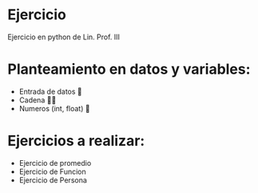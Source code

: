 # Ejercicio
Ejercicio en python de Lin. Prof. III

# Planteamiento en datos  y variables:
* Entrada de datos 🐍
* Cadena 👩‍💻
* Numeros (int, float) 🌟

# Ejercicios  a realizar:
* Ejercicio de promedio
* Ejercicio de Funcion
* Ejercicio de Persona
